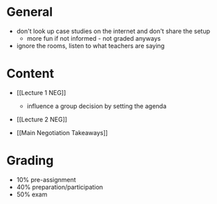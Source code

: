 # General
- don't look up case studies on the internet and don't share the setup
	- more fun if not informed - not graded anyways
- ignore the rooms, listen to what teachers are saying
# Content
- [[Lecture 1 NEG]]
	- influence a group decision by setting the agenda
- [[Lecture 2 NEG]]


- [[Main Negotiation Takeaways]]

# Grading
- 10% pre-assignment
- 40% preparation/participation
- 50% exam